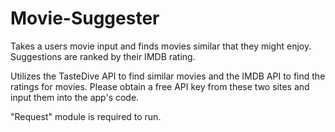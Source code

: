 # Movie-Suggester
Takes a users movie input and finds movies similar that they might enjoy. Suggestions are ranked by their IMDB rating.

Utilizes the TasteDive API to find similar movies and the IMDB API to find the ratings for movies. Please obtain a free API key from these two sites and input them into the app's code.

"Request" module is required to run.
